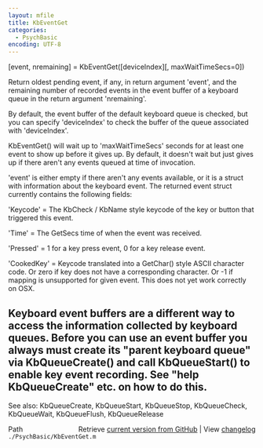 ```yaml
---
layout: mfile
title: KbEventGet
categories:
  - PsychBasic
encoding: UTF-8
---
```


[event, nremaining] = KbEventGet([deviceIndex][, maxWaitTimeSecs=0])

Return oldest pending event, if any, in return argument 'event', and the
remaining number of recorded events in the event buffer of a keyboard
queue in the return argument 'nremaining'.

By default, the event buffer of the default keyboard queue is checked,
but you can specify 'deviceIndex' to check the buffer of the queue
associated with 'deviceIndex'.

KbEventGet() will wait up to 'maxWaitTimeSecs' seconds for at least one
event to show up before it gives up. By default, it doesn't wait but just
gives up if there aren't any events queued at time of invocation.

'event' is either empty if there aren't any events available, or it is a
struct with information about the keyboard event. The returned event
struct currently contains the following fields:

'Keycode' = The KbCheck / KbName style keycode of the key or button that
            triggered this event.

'Time' = The GetSecs time of when the event was received.

'Pressed' = 1 for a key press event, 0 for a key release event.

'CookedKey' = Keycode translated into a GetChar() style ASCII character code.
Or zero if key does not have a corresponding character. Or -1 if mapping
is unsupported for given event. This does not yet work correctly on OSX.

Keyboard event buffers are a different way to access the information
collected by keyboard queues. Before you can use an event buffer you
always must create its "parent keyboard queue" via KbQueueCreate() and
call KbQueueStart() to enable key event recording. See "help
KbQueueCreate" etc. on how to do this.
----

See also: KbQueueCreate, KbQueueStart, KbQueueStop, KbQueueCheck,
           KbQueueWait, KbQueueFlush, KbQueueRelease


<div class="code_header" style="text-align:right;">
  <span style="float:left;">Path&nbsp;&nbsp;</span> <span class="counter">Retrieve <a href=
  "https://raw.github.com/Psychtoolbox-3/Psychtoolbox-3/beta/./PsychBasic/KbEventGet.m">current version from GitHub</a> | View <a href=
  "https://github.com/Psychtoolbox-3/Psychtoolbox-3/commits/beta/./PsychBasic/KbEventGet.m">changelog</a></span>
</div>
<div class="code">
  <code>./PsychBasic/KbEventGet.m</code>
</div>
